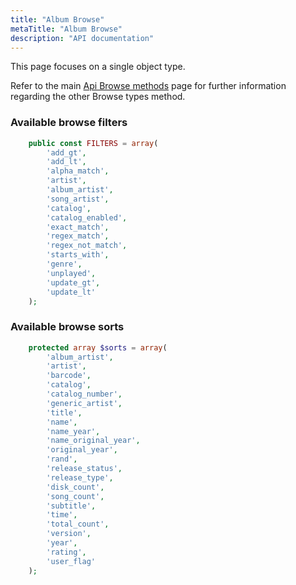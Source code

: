 ```yaml
---
title: "Album Browse"
metaTitle: "Album Browse"
description: "API documentation"
---
```


This page focuses on a single object type.

Refer to the main [Api Browse methods](https://ampache.org/api/api-browse) page for further information regarding the other Browse types method.

### Available browse filters

```PHP
    public const FILTERS = array(
        'add_gt',
        'add_lt',
        'alpha_match',
        'artist',
        'album_artist',
        'song_artist',
        'catalog',
        'catalog_enabled',
        'exact_match',
        'regex_match',
        'regex_not_match',
        'starts_with',
        'genre',
        'unplayed',
        'update_gt',
        'update_lt'
    );
```

### Available browse sorts

```PHP
    protected array $sorts = array(
        'album_artist',
        'artist',
        'barcode',
        'catalog',
        'catalog_number',
        'generic_artist',
        'title',
        'name',
        'name_year',
        'name_original_year',
        'original_year',
        'rand',
        'release_status',
        'release_type',
        'disk_count',
        'song_count',
        'subtitle',
        'time',
        'total_count',
        'version',
        'year',
        'rating',
        'user_flag'
    );
```
